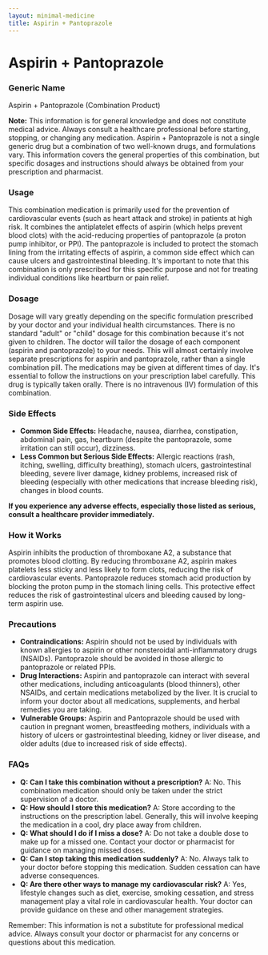 ```yaml
---
layout: minimal-medicine
title: Aspirin + Pantoprazole
---
```


# Aspirin + Pantoprazole
### Generic Name

Aspirin + Pantoprazole (Combination Product)


**Note:**  This information is for general knowledge and does not constitute medical advice. Always consult a healthcare professional before starting, stopping, or changing any medication.  Aspirin + Pantoprazole is not a single generic drug but a combination of two well-known drugs, and formulations vary.  This information covers the general properties of this combination, but specific dosages and instructions should always be obtained from your prescription and pharmacist.


### Usage

This combination medication is primarily used for the prevention of cardiovascular events (such as heart attack and stroke) in patients at high risk. It combines the antiplatelet effects of aspirin (which helps prevent blood clots) with the acid-reducing properties of pantoprazole (a proton pump inhibitor, or PPI).  The pantoprazole is included to protect the stomach lining from the irritating effects of aspirin, a common side effect which can cause ulcers and gastrointestinal bleeding.  It's important to note that this combination is only prescribed for this specific purpose and not for treating individual conditions like heartburn or pain relief.


### Dosage

Dosage will vary greatly depending on the specific formulation prescribed by your doctor and your individual health circumstances.  There is no standard "adult" or "child" dosage for this combination because it's not given to children. The doctor will tailor the dosage of each component (aspirin and pantoprazole) to your needs. This will almost certainly involve separate prescriptions for aspirin and pantoprazole, rather than a single combination pill. The medications may be given at different times of day.  It's essential to follow the instructions on your prescription label carefully.  This drug is typically taken orally.  There is no intravenous (IV) formulation of this combination.


### Side Effects

* **Common Side Effects:**  Headache, nausea, diarrhea, constipation, abdominal pain, gas, heartburn (despite the pantoprazole, some irritation can still occur), dizziness.
* **Less Common but Serious Side Effects:**  Allergic reactions (rash, itching, swelling, difficulty breathing), stomach ulcers, gastrointestinal bleeding, severe liver damage, kidney problems, increased risk of bleeding (especially with other medications that increase bleeding risk), changes in blood counts.


**If you experience any adverse effects, especially those listed as serious, consult a healthcare provider immediately.**


### How it Works

Aspirin inhibits the production of thromboxane A2, a substance that promotes blood clotting. By reducing thromboxane A2, aspirin makes platelets less sticky and less likely to form clots, reducing the risk of cardiovascular events.  Pantoprazole reduces stomach acid production by blocking the proton pump in the stomach lining cells. This protective effect reduces the risk of gastrointestinal ulcers and bleeding caused by long-term aspirin use.


### Precautions

* **Contraindications:** Aspirin should not be used by individuals with known allergies to aspirin or other nonsteroidal anti-inflammatory drugs (NSAIDs).  Pantoprazole should be avoided in those allergic to pantoprazole or related PPIs.
* **Drug Interactions:** Aspirin and pantoprazole can interact with several other medications, including anticoagulants (blood thinners), other NSAIDs, and certain medications metabolized by the liver.  It is crucial to inform your doctor about all medications, supplements, and herbal remedies you are taking.
* **Vulnerable Groups:**  Aspirin and Pantoprazole should be used with caution in pregnant women, breastfeeding mothers, individuals with a history of ulcers or gastrointestinal bleeding, kidney or liver disease, and older adults (due to increased risk of side effects).


### FAQs

* **Q: Can I take this combination without a prescription?**  A: No. This combination medication should only be taken under the strict supervision of a doctor.
* **Q: How should I store this medication?** A: Store according to the instructions on the prescription label.  Generally, this will involve keeping the medication in a cool, dry place away from children.
* **Q: What should I do if I miss a dose?** A: Do not take a double dose to make up for a missed one. Contact your doctor or pharmacist for guidance on managing missed doses.
* **Q: Can I stop taking this medication suddenly?** A: No. Always talk to your doctor before stopping this medication.  Sudden cessation can have adverse consequences.
* **Q: Are there other ways to manage my cardiovascular risk?** A: Yes, lifestyle changes such as diet, exercise, smoking cessation, and stress management play a vital role in cardiovascular health.  Your doctor can provide guidance on these and other management strategies.

Remember: This information is not a substitute for professional medical advice. Always consult your doctor or pharmacist for any concerns or questions about this medication.
